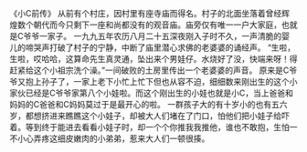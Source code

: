  《小C前传》
 从前有个村庄，因村里有座寺庙而得名。村子的北面坐落着曾经辉煌数个朝代而今只剩下一座和尚都没有的观音庙。庙旁仅有唯一一户大家庭，也就是C爷爷一家子。
一九九五年农历八月二十五深夜刚入子时不久，一声清脆的婴儿的啼哭声打破了村子的宁静，中断了庙里潜心求佛的老婆婆的诵经声。
“生啦，生啦，哎哈哈，这算命先生真灵通，坠出来个男娃仔。水烧好了没，快端来呀！得赶紧给这个小祖宗洗个澡。”一间破败的土房里传出一个老婆婆的声音。
原来是C爷爷又抱上孙子了，一家上老下小忙上忙下但也从容不迫，细细数来刚出生的这个小家伙已经是C爷爷家第八个小娃啦。而这个刚出生的小娃也就是小C，当上爸爸和妈妈的C爸爸和C妈妈莫过于是最开心的啦。
一群孩子大的有十岁小的也有五六岁，都想挤进来瞧瞧这个小娃子，却被大人们堵在了门口，怕他们把小娃子给吓着。等到终于能进去看看小娃子时，却一个个你推我我推他，谁也不敢抱，生怕一不小心弄疼这细皮嫩肉的小弟弟，惹来大人们一顿很揍。
